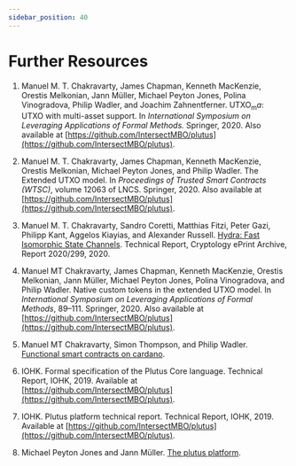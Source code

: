 ```yaml
---
sidebar_position: 40
---
```


# Further Resources

1. Manuel M. T. Chakravarty, James Chapman, Kenneth MacKenzie, Orestis Melkonian, Jann Müller, Michael Peyton Jones, Polina Vinogradova, Philip Wadler, and Joachim Zahnentferner. UTXO$_\mathrm ma$: UTXO with multi-asset support. In *International Symposium on Leveraging Applications of Formal Methods.* Springer, 2020. Also available at [https://github.com/IntersectMBO/plutus](https://github.com/IntersectMBO/plutus).

2. Manuel M. T. Chakravarty, James Chapman, Kenneth MacKenzie, Orestis Melkonian, Michael Peyton Jones, and Philip Wadler. The Extended UTXO model. In *Proceedings of Trusted Smart Contracts (WTSC)*, volume 12063 of LNCS. Springer, 2020. Also available at [https://github.com/IntersectMBO/plutus](https://github.com/IntersectMBO/plutus).

3. Manuel M. T. Chakravarty, Sandro Coretti, Matthias Fitzi, Peter Gazi, Philipp Kant, Aggelos Kiayias, and Alexander Russell. [Hydra: Fast Isomorphic State Channels](https://eprint.iacr.org/2020/299). Technical Report, Cryptology ePrint Archive, Report 2020/299, 2020.

4. Manuel MT Chakravarty, James Chapman, Kenneth MacKenzie, Orestis Melkonian, Jann Müller, Michael Peyton Jones, Polina Vinogradova, and Philip Wadler. Native custom tokens in the extended UTXO model. In *International Symposium on Leveraging Applications of Formal Methods*, 89–111. Springer, 2020. Also available at [https://github.com/IntersectMBO/plutus](https://github.com/IntersectMBO/plutus).

5. Manuel MT Chakravarty, Simon Thompson, and Philip Wadler. [Functional smart contracts on cardano](https://www.youtube.com/watch?v=MpWeg6Fg0t8).

6. IOHK. Formal specification of the Plutus Core language. Technical Report, IOHK, 2019. Available at [https://github.com/IntersectMBO/plutus](https://github.com/IntersectMBO/plutus).

7. IOHK. Plutus platform technical report. Technical Report, IOHK, 2019. Available at [https://github.com/IntersectMBO/plutus](https://github.com/IntersectMBO/plutus).

8. Michael Peyton Jones and Jann Müller. [The plutus platform](https://www.youtube.com/watch?v=usMPt8KpBeI).
